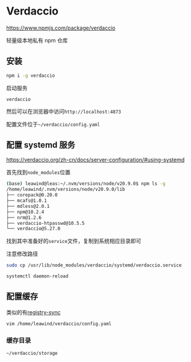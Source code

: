 # Verdaccio

https://www.npmjs.com/package/verdaccio

轻量级本地私有 npm 仓库

## 安装

```sh
npm i -g verdaccio
```

启动服务

```
verdaccio
```

然后可以在浏览器中访问`http://localhost:4873`

配置文件位于`~/verdaccio/config.yaml`

## 配置 systemd 服务

https://verdaccio.org/zh-cn/docs/server-configuration/#using-systemd

首先找到`node_modules`位置

```sh
(base) leawind@leas:~/.nvm/versions/node/v20.9.0$ npm ls -g
/home/leawind/.nvm/versions/node/v20.9.0/lib
├── corepack@0.20.0
├── mcafs@1.0.1
├── mdless@2.0.1
├── npm@10.2.4
├── nrm@1.2.6
├── verdaccio-htpasswd@10.5.5
└── verdaccio@5.27.0
```

找到其中准备好的`service`文件，复制到系统相应目录即可

注意修改路径

```sh
sudo cp /usr/lib/node_modules/verdaccio/systemd/verdaccio.service
```

```sh
systemctl daemon-reload
```

## 配置缓存

类似的有[registry-sync](https://www.npmjs.com/package/registry-sync#registry-sync)

```sh
vim /home/leawind/verdaccio/config.yaml
```

### 缓存目录

`~/verdaccio/storage`
